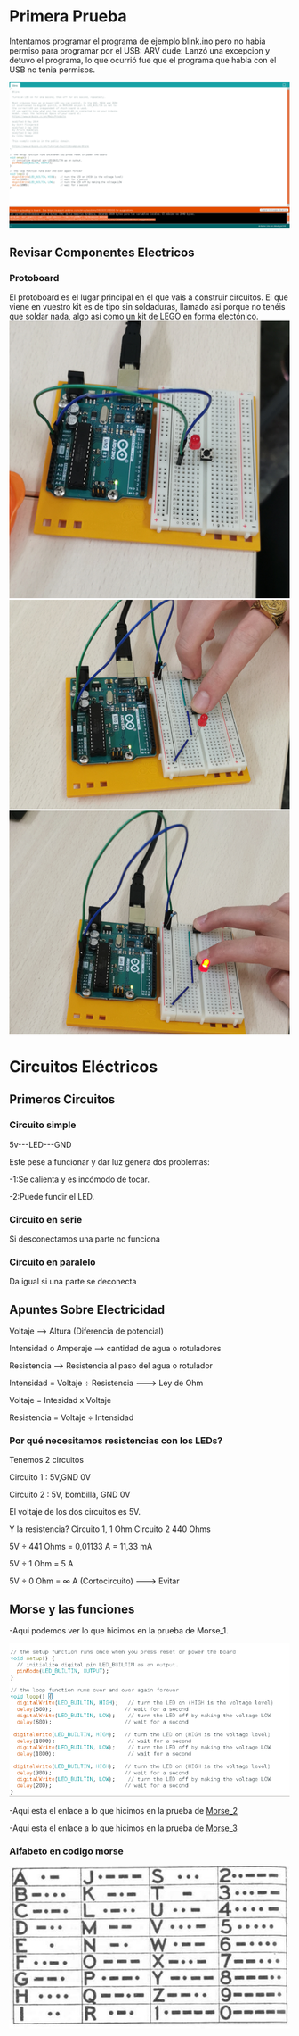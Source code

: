 # Primera Prueba
Intentamos programar el programa de ejemplo blink.ino pero no habia permiso para programar por el USB: ARV dude: Lanzó una excepcion y detuvo el programa, lo que ocurrió fue que el programa que habla con el USB no tenia permisos. 

![](https://github.com/Tabrih/Arduino/blob/main/Error%20arduino%201.png)

## Revisar Componentes Electricos

### Protoboard
El protoboard es el lugar principal en el que vais a construir circuitos. El que viene en vuestro kit es de tipo sin soldaduras, llamado asi porque no tenéis que soldar nada, algo así  como un kit de LEGO en forma electónico.
![](https://github.com/miguelamgel1107/Arduino/blob/main/arduino.png)
![](https://github.com/miguelamgel1107/Arduino/blob/main/unknown.png)
![](https://github.com/miguelamgel1107/Arduino/blob/main/unknown1)

# Circuitos Eléctricos

## Primeros Circuitos

### Circuito simple

5v---LED---GND

Este pese a funcionar y dar luz genera dos problemas:

-1:Se calienta y es incómodo de tocar.

-2:Puede fundir el LED.

### Circuito en serie

Si desconectamos una parte no funciona

### Circuito en paralelo

Da igual si una parte se deconecta

## Apuntes Sobre Electricidad

Voltaje --> Altura (Diferencia de potencial)

Intensidad o Amperaje --> cantidad de agua o rotuladores

Resistencia --> Resistencia al paso del agua o rotulador

Intensidad = Voltaje ÷ Resistencia ---> Ley de Ohm

Voltaje = Intesidad x Voltaje

Resistencia = Voltaje ÷ Intensidad

### Por qué necesitamos resistencias con los LEDs?

Tenemos 2 circuitos

Circuito 1 : 5V,GND 0V

Circuito 2 : 5V, bombilla, GND 0V

El voltaje de los dos circuitos es 5V.

Y la resistencia? Circuito 1, 1 Ohm Circuito 2 440 Ohms

5V ÷ 441 Ohms = 0,01133 A = 11,33 mA

5V ÷ 1 Ohm = 5 A

5V ÷ 0 Ohm = ∞ A (Cortocircuito) ---> Evitar

## Morse y las funciones

-Aqui podemos ver lo que hicimos en la prueba de Morse_1.

![](https://github.com/DavidMenCam/Arduino/blob/main/Captura%20de%20pantalla%20de%202021-10-13%2012-49-56.png)

-Aqui esta el enlace a lo que hicimos en la prueba de [Morse_2](https://github.com/DavidMenCam/Arduino/blob/main/morse_2/morse_2.ino)

-Aqui esta el enlace a lo que hicimos en la prueba de [Morse_3](https://github.com/DavidMenCam/Arduino/blob/main/morse_3/morse_3.ino)

### Alfabeto en codigo morse 

![](https://github.com/miguelamgel1107/Arduino/blob/main/img_como_es_el_alfabeto_morse_15589_600.jpg)

